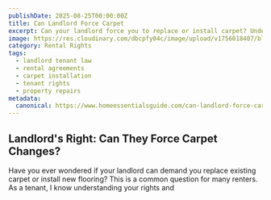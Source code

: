 ```yaml
---
publishDate: 2025-08-25T00:00:00Z
title: Can Landlord Force Carpet
excerpt: Can your landlord force you to replace or install carpet? Understand tenant rights, lease agreements, and legal obligations regarding flooring changes. Learn when a landlord can force carpet changes and what to do.
image: https://res.cloudinary.com/dbcpfy04c/image/upload/v1756018407/blog_image_1756018406_akfsrv.webp
category: Rental Rights
tags:
  - landlord tenant law
  - rental agreements
  - carpet installation
  - tenant rights
  - property repairs
metadata:
  canonical: https://www.homeessentialsguide.com/can-landlord-force-carpet
---
```


## Landlord's Right: Can They Force Carpet Changes?

Have you ever wondered if your landlord can demand you replace existing carpet or install new flooring? This is a common question for many renters. As a tenant, I know understanding your rights and